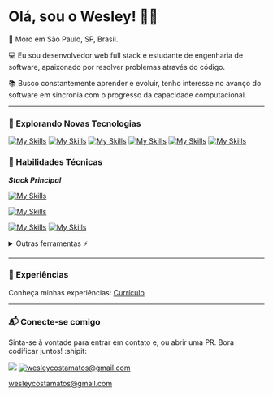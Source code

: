 # Olá, sou o Wesley! 👋🏼

📍 Moro em São Paulo, SP, Brasil.

💻 Eu sou desenvolvedor web full stack e estudante de engenharia de software, apaixonado por resolver problemas através do código.

📚 Busco constantemente aprender e evoluir, tenho interesse no avanço do software em sincronia com o progresso da capacidade computacional.

<!--
<details>
  <summary>Github Stats ⚡</summary>
  
  <a href="#">![Github stats](https://github-readme-stats.vercel.app/api?username=wesleydcm&theme=ayu-mirage&count_private=true&hide_border=true&line_height=20)</a>
  <a href="#">![Top Langs](https://github-readme-stats.vercel.app/api/top-langs/?username=wesleydcm&layout=compact&theme=ayu-mirage&count_private=true&hide_border=true)</a>
</details>
-->

---

### 🌱 Explorando Novas Tecnologias

[![My Skills](https://skillicons.dev/icons?i=java)](https://docs.oracle.com/en/java/)
[![My Skills](https://skillicons.dev/icons?i=spring)](https://docs.spring.io/spring-boot/index.html)
[![My Skills](https://skillicons.dev/icons?i=docker)](https://docs.docker.com/)
[![My Skills](https://skillicons.dev/icons?i=kafka)](https://kafka.apache.org/documentation/)
[![My Skills](https://skillicons.dev/icons?i=hibernate)](https://hibernate.org/)
[![My Skills](https://skillicons.dev/icons?i=aws)](https://docs.aws.amazon.com/)
 

### 🚀 Habilidades Técnicas

***Stack Principal***


[![My Skills](https://skillicons.dev/icons?i=ts,js,jest,npm,vite,react,redux,next)](https://skillicons.dev)

[![My Skills](https://skillicons.dev/icons?i=html,css,sass,styledcomponents,mui,tailwind,figma,git)](https://skillicons.dev)

[![My Skills](https://skillicons.dev/icons?i=py,flask,django,nodejs,express)](https://skillicons.dev)
[![My Skills](https://skillicons.dev/icons?i=mongodb,postgres,prisma)](https://skillicons.dev)



<details>
  <summary>Outras ferramentas ⚡</summary>
  
  [![My Skills](https://skillicons.dev/icons?i=linux,vscode,github,regex,bootstrap,jquery)](https://skillicons.dev)
 
</details>

---

### 💼 Experiências

Conheça minhas experiências: [Currículo](https://docs.google.com/document/d/e/2PACX-1vQnViJaD6rbh-nybOOViOqBdQxEcpYkSlgqhIEpcbSdrW3fmNHEhpY-qqgr7HlA_HChgsDlh_SXyKe3/pub)

---

### 📬 Conecte-se comigo

Sinta-se à vontade para entrar em contato e, ou abrir uma PR. Bora codificar juntos! :shipit:

<div>
<a href="https://www.linkedin.com/in/wesleydcm" target="_blank"><img src="https://img.shields.io/badge/-LinkedIn-%230077B5?style=for-the-badge&logo=linkedin&logoColor=white" target="_blank"></a> 
<a href="mailto:wesleycostamatos@gmail.com" target="_blank"><img src="https://img.shields.io/badge/-Gmail-%23D14836?style=for-the-badge&logo=gmail&logoColor=white" alt="wesleycostamatos@gmail.com"></a>
  
 wesleycostamatos@gmail.com
  
<!--   <a href="https://www.hackerrank.com/wesleydcm" target="_blank"><img src="https://img.shields.io/badge/-HackerRank-%2365FF00?style=for-the-badge&logo=hackerrank&logoColor=black" target="_blank"></a> -->
</div>
